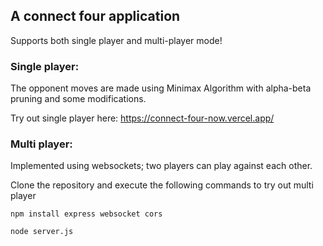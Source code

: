 ## A connect four application

Supports both single player and multi-player mode!

### Single player:

The opponent moves are made using Minimax Algorithm with alpha-beta pruning and some modifications.

Try out single player here: https://connect-four-now.vercel.app/

### Multi player:

Implemented using websockets; two players can play against each other.

Clone the repository and execute the following commands to try out multi player

```npm install express websocket cors ```

```node server.js```
